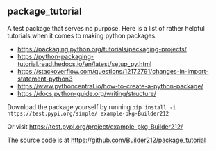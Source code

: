 ## package_tutorial
A test package that serves no purpose. Here is a list of rather helpful
tutorials when it comes to making python packages.
- https://packaging.python.org/tutorials/packaging-projects/
- https://python-packaging-tutorial.readthedocs.io/en/latest/setup_py.html
- https://stackoverflow.com/questions/12172791/changes-in-import-statement-python3
- https://www.pythoncentral.io/how-to-create-a-python-package/
- https://docs.python-guide.org/writing/structure/

Download the package yourself by running
`pip install -i https://test.pypi.org/simple/ example-pkg-Builder212`

Or visit https://test.pypi.org/project/example-pkg-Builder212/

The source code is at https://github.com/Builder212/package_tutorial
